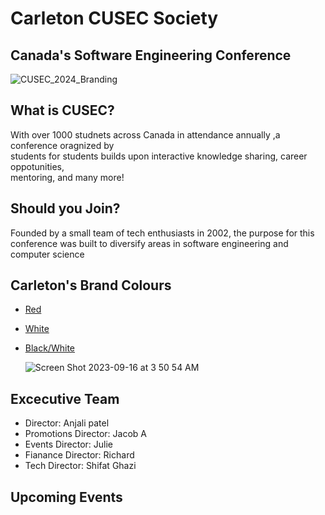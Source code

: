 # Carleton CUSEC Society

## Canada's Software Engineering Conference

![CUSEC_2024_Branding](https://github.com/shifatcusec/cusecinfopage/assets/145038250/0e290ba4-19f0-4135-9620-ced5971bfb39)

## What is CUSEC?
With over 1000 studnets across Canada in attendance annually ,a conference oragnized by  
students for students builds upon interactive knowledge sharing, career oppotunities,  
mentoring, and many more!

## Should you Join?
Founded by a small team of tech enthusiasts in 2002, the purpose for this conference 
was built to diversify areas in software engineering and computer science

## Carleton's Brand Colours

- [Red](#categories)
- [White](#categories)
- [Black/White](#categories)

  ![Screen Shot 2023-09-16 at 3 50 54 AM](https://github.com/shifatcusec/cusecinfopage/assets/145038250/db82b6df-35bb-4062-b858-0f46000b999e)


## Excecutive Team

- Director: Anjali patel
- Promotions Director: Jacob A
- Events Director: Julie
- Fianance Director: Richard
- Tech Director: Shifat Ghazi

## Upcoming Events




